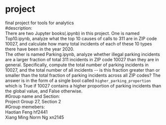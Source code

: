 # project
 final project for tools for analytics  
#description:  
There are two Jupyter books(.ipynb) in this project. One is named Top10.ipynb, analyze what the top 10 causes of calls to 311 are in ZIP code 10027, and calculate how many total incidents of each of these 10 types there have been in the year 2020.   
The other is named Parking.ipynb, analyze whether illegal parking incidents are a larger fraction of total 311 incidents in ZIP code 10027 than they are in general. Specifically, compute the total number of parking incidents in 10027, and the total number of all incidents -- is this fraction greater than or smaller than the total fraction of parking incidents across all ZIP codes? The answer is in the form of a single bool called `higher_parking_proportion` which is True if 10027 contains a higher proportion of parking incidents than the global value, and False otherwise.  
#Group name and Section:  
Project Group 27, Section 2  
#Group memebers:  
Haotian Feng hf2441  
Xiang Ming Norm Ng xn2145  
